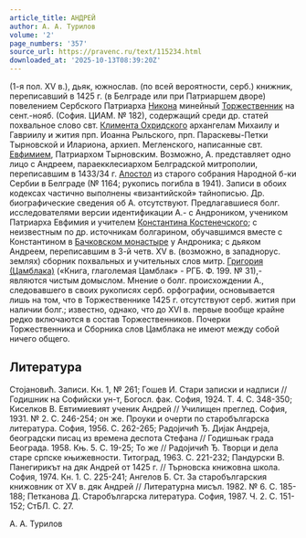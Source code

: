 ```yaml
---
article_title: АНДРЕЙ
author: А. А. Турилов
volume: '2'
page_numbers: '357'
source_url: https://pravenc.ru/text/115234.html
downloaded_at: '2025-10-13T08:39:20Z'
---
```


(1-я пол. XV в.), дьяк, южнослав. (по всей вероятности, серб.) книжник, переписавший в 1425 г. (в Белграде или при Патриаршем дворе) повелением Сербского Патриарха [Никона](https://pravenc.ru/text/Никон.html) минейный [Торжественник](https://pravenc.ru/text/Торжественник.html) на сент.-нояб. (София. ЦИАМ. № 182), содержащий среди др. статей похвальное слово свт. [Климента Охридского](<https://pravenc.ru/text/Климент Охридский.html>) архангелам Михаилу и Гавриилу и жития прп. Иоанна Рыльского, прп. Параскевы-Петки Тырновской и Илариона, архиеп. Мегленского, написанные свт. [Евфимием](https://pravenc.ru/text/Евфимий.html), Патриархом Тырновским. Возможно, А. представляет одно лицо с Андреем, параекклесиархом Белградской митрополии, переписавшим в 1433/34 г. [Апостол](https://pravenc.ru/text/Апостол.html) из старого собрания Народной б-ки Сербии в Белграде (№ 1164; рукопись погибла в 1941). Записи в обоих кодексах частично выполнены «византийской» тайнописью. Др. биографические сведения об А. отсутствуют. Предлагавшиеся болг. исследователями версии идентификации А.- с Андроником, учеником Патриарха Евфимия и учителем [Константина Костенечского](<https://pravenc.ru/text/Константин Костенечский.html>); с неизвестным по др. источникам болгарином, обучавшимся вместе с Константином в [Бачковском монастыре](<https://pravenc.ru/text/Бачковском монастыре.html>) у Андроника; с дьяком Андреем, переписавшим в 3-й четв. XV в. (возможно, в западнорус. землях) сборник похвальных и учительных слов митр. [Григория (Цамблака)](<https://pravenc.ru/text/Григория (Цамблака).html>) («Книга, глаголемая Цамблак» - РГБ. Ф. 199. № 31),- являются чистым домыслом. Мнение о болг. происхождении А., следовавшего в своих рукописях серб. орфографии, основывается лишь на том, что в Торжественнике 1425 г. отсутствуют серб. жития при наличии болг.; известно, однако, что до XVI в. первые вообще крайне редко включаются в состав Торжественников. Почерки Торжественника и Сборника слов Цамблака не имеют между собой ничего общего.

## Литература

Стоjановић. Записи. Кн. 1, № 261; Гошев И. Стари записки и надписи // Годишник на Софийски ун-т, Богосл. фак. София, 1924. Т. 4. С. 348-350; Киселков В. Евтимиевият ученик Андрей // Училищен преглед. София, 1931. № 2. С. 246-254; он же. Проуки и очерти по старобългарска литература. София, 1956. С. 262-265; Радоjичић Ђ. Диjак Андреjа, београдски писац из времена деспота Стефана // Годишњак града Београда. 1958. Књ. 5. С. 19-25; То же // Радоjичић Ђ. Творци и дела старе српске књижевности. Титоград, 1963. С. 221-232; Пандурски В. Панегирикът на дяк Андрей от 1425 г. // Търновска книжовна школа. София, 1974. Кн. 1. С. 225-241; Ангелов Б. Ст. За старобългарския книжовник от XV в. дяк Андрей // Литературна мисъл. 1982. № 6. С. 185-188; Петканова Д. Старобългарска литература. София, 1987. Ч. 2. С. 151-152; СтБЛ. С. 27.

А. А. Турилов
